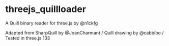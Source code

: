 # threejs_quillloader
A Quill binary reader for three.js by @n1ckfg

Adapted from SharpQuill by @JoanCharmant / 
Quill drawing by @cabbibo / Tested in three.js 133
